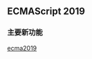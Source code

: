 ## ECMAScript 2019

### 主要新功能

[ecma2019](https://github.com/tc39/proposals/blob/master/finished-proposals.md)
